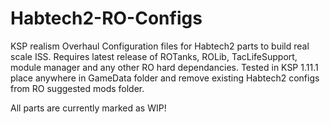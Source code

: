 # Habtech2-RO-Configs
KSP realism Overhaul Configuration files for Habtech2 parts to build real scale ISS.
Requires latest release of ROTanks, ROLib, TacLifeSupport, module manager and any other RO hard dependancies.
Tested in KSP 1.11.1
place anywhere in GameData folder and remove existing Habtech2 configs from RO suggested mods folder.

All parts are currently marked as WIP!
